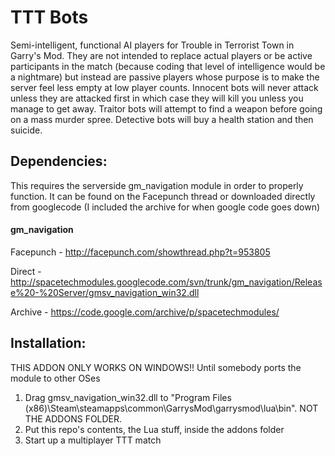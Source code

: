 # TTT Bots
Semi-intelligent, functional AI players for Trouble in Terrorist Town in Garry's Mod. They are not intended to replace actual players or be active participants in the match (because coding that level of intelligence would be a nightmare) but instead are passive players whose purpose is to make the server feel less empty at low player counts. Innocent bots will never attack unless they are attacked first in which case they will kill you unless you manage to get away. Traitor bots will attempt to find a weapon before going on a mass murder spree. Detective bots will buy a health station and then suicide.

## Dependencies:
This requires the serverside gm_navigation module in order to properly function. It can be found on the Facepunch thread or downloaded directly from googlecode (I included the archive for when google code goes down)

#### gm_navigation
Facepunch - http://facepunch.com/showthread.php?t=953805

Direct - http://spacetechmodules.googlecode.com/svn/trunk/gm_navigation/Release%20-%20Server/gmsv_navigation_win32.dll

Archive - https://code.google.com/archive/p/spacetechmodules/

## Installation:
THIS ADDON ONLY WORKS ON WINDOWS!! Until somebody ports the module to other OSes

1. Drag gmsv_navigation_win32.dll to "Program Files (x86)\Steam\steamapps\common\GarrysMod\garrysmod\lua\bin". NOT THE ADDONS FOLDER.
2. Put this repo's contents, the Lua stuff, inside the addons folder
3. Start up a multiplayer TTT match
